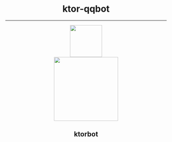 <div align="center"><h1>ktor-qqbot</h1></div>

---
<div align="center"><img width="100px" src="https://img.shields.io/badge/Kotlin-1.9.21-blue.svg"></img></div>

<div align="center"><img width="200" src="https://s11.ax1x.com/2024/01/18/pFAcPYQ.jpg"></img></div>

<div align="center"><h2>ktorbot</h2></div>

